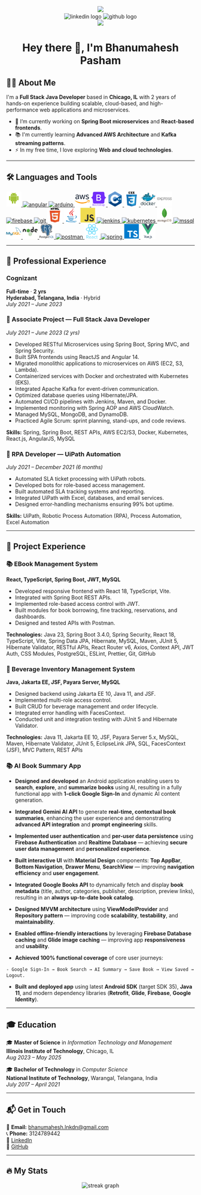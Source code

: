 <div align="center">
  <img height="150" src="https://media.giphy.com/media/M9gbBd9nbDrOTu1Mqx/giphy.gif"  />
</div>


<div align="center">
  <img src="https://img.shields.io/static/v1?message=LinkedIn&logo=linkedin&label=&color=0077B5&logoColor=white&labelColor=&style=for-the-badge" height="25" alt="linkedin logo" />
  <img src="https://img.shields.io/static/v1?message=GitHub&logo=github&label=&color=181717&logoColor=white&labelColor=&style=for-the-badge" height="25" alt="github logo" />
</div>



<div align="center">
  <img src="https://visitor-badge.laobi.icu/badge?page_id=Bhanumahesh70.Bhanumahesh70&"  />
</div>


<h1 align="center">Hey there 👋, I'm Bhanumahesh Pasham</h1>


## 👩‍💻 About Me

I'm a **Full Stack Java Developer** based in **Chicago, IL** with 2 years of hands-on experience building scalable, cloud-based, and high-performance web applications and microservices.

- 🔭 I’m currently working on **Spring Boot microservices** and **React-based frontends**.
- 📚 I'm currently learning **Advanced AWS Architecture** and **Kafka streaming patterns**.
- ⚡ In my free time, I love exploring **Web and cloud technologies**.

---

## 🛠️ Languages and Tools

<div align="left">
 <p align="left"> <a href="https://developer.android.com" target="_blank" rel="noreferrer"> <img src="https://raw.githubusercontent.com/devicons/devicon/master/icons/android/android-original-wordmark.svg" alt="android" width="40" height="40"/> </a> <a href="https://angular.io" target="_blank" rel="noreferrer"> <img src="https://angular.io/assets/images/logos/angular/angular.svg" alt="angular" width="40" height="40"/> </a> <a href="https://www.arduino.cc/" target="_blank" rel="noreferrer"> <img src="https://cdn.worldvectorlogo.com/logos/arduino-1.svg" alt="arduino" width="40" height="40"/> </a> <a href="https://aws.amazon.com" target="_blank" rel="noreferrer"> <img src="https://raw.githubusercontent.com/devicons/devicon/master/icons/amazonwebservices/amazonwebservices-original-wordmark.svg" alt="aws" width="40" height="40"/> </a> <a href="https://getbootstrap.com" target="_blank" rel="noreferrer"> <img src="https://raw.githubusercontent.com/devicons/devicon/master/icons/bootstrap/bootstrap-plain-wordmark.svg" alt="bootstrap" width="40" height="40"/> </a> <a href="https://www.w3schools.com/cpp/" target="_blank" rel="noreferrer"> <img src="https://raw.githubusercontent.com/devicons/devicon/master/icons/cplusplus/cplusplus-original.svg" alt="cplusplus" width="40" height="40"/> </a> <a href="https://www.w3schools.com/css/" target="_blank" rel="noreferrer"> <img src="https://raw.githubusercontent.com/devicons/devicon/master/icons/css3/css3-original-wordmark.svg" alt="css3" width="40" height="40"/> </a> <a href="https://www.docker.com/" target="_blank" rel="noreferrer"> <img src="https://raw.githubusercontent.com/devicons/devicon/master/icons/docker/docker-original-wordmark.svg" alt="docker" width="40" height="40"/> </a> <a href="https://expressjs.com" target="_blank" rel="noreferrer"> <img src="https://raw.githubusercontent.com/devicons/devicon/master/icons/express/express-original-wordmark.svg" alt="express" width="40" height="40"/> </a> <a href="https://firebase.google.com/" target="_blank" rel="noreferrer"> <img src="https://www.vectorlogo.zone/logos/firebase/firebase-icon.svg" alt="firebase" width="40" height="40"/> </a> <a href="https://git-scm.com/" target="_blank" rel="noreferrer"> <img src="https://www.vectorlogo.zone/logos/git-scm/git-scm-icon.svg" alt="git" width="40" height="40"/> </a> <a href="https://www.w3.org/html/" target="_blank" rel="noreferrer"> <img src="https://raw.githubusercontent.com/devicons/devicon/master/icons/html5/html5-original-wordmark.svg" alt="html5" width="40" height="40"/> </a> <a href="https://www.java.com" target="_blank" rel="noreferrer"> <img src="https://raw.githubusercontent.com/devicons/devicon/master/icons/java/java-original.svg" alt="java" width="40" height="40"/> </a> <a href="https://developer.mozilla.org/en-US/docs/Web/JavaScript" target="_blank" rel="noreferrer"> <img src="https://raw.githubusercontent.com/devicons/devicon/master/icons/javascript/javascript-original.svg" alt="javascript" width="40" height="40"/> </a> <a href="https://www.jenkins.io" target="_blank" rel="noreferrer"> <img src="https://www.vectorlogo.zone/logos/jenkins/jenkins-icon.svg" alt="jenkins" width="40" height="40"/> </a> <a href="https://kubernetes.io" target="_blank" rel="noreferrer"> <img src="https://www.vectorlogo.zone/logos/kubernetes/kubernetes-icon.svg" alt="kubernetes" width="40" height="40"/> </a> <a href="https://www.mongodb.com/" target="_blank" rel="noreferrer"> <img src="https://raw.githubusercontent.com/devicons/devicon/master/icons/mongodb/mongodb-original-wordmark.svg" alt="mongodb" width="40" height="40"/> </a> <a href="https://www.microsoft.com/en-us/sql-server" target="_blank" rel="noreferrer"> <img src="https://www.svgrepo.com/show/303229/microsoft-sql-server-logo.svg" alt="mssql" width="40" height="40"/> </a> <a href="https://www.mysql.com/" target="_blank" rel="noreferrer"> <img src="https://raw.githubusercontent.com/devicons/devicon/master/icons/mysql/mysql-original-wordmark.svg" alt="mysql" width="40" height="40"/> </a> <a href="https://nodejs.org" target="_blank" rel="noreferrer"> <img src="https://raw.githubusercontent.com/devicons/devicon/master/icons/nodejs/nodejs-original-wordmark.svg" alt="nodejs" width="40" height="40"/> </a> <a href="https://www.postgresql.org" target="_blank" rel="noreferrer"> <img src="https://raw.githubusercontent.com/devicons/devicon/master/icons/postgresql/postgresql-original-wordmark.svg" alt="postgresql" width="40" height="40"/> </a> <a href="https://postman.com" target="_blank" rel="noreferrer"> <img src="https://www.vectorlogo.zone/logos/getpostman/getpostman-icon.svg" alt="postman" width="40" height="40"/> </a> <a href="https://reactjs.org/" target="_blank" rel="noreferrer"> <img src="https://raw.githubusercontent.com/devicons/devicon/master/icons/react/react-original-wordmark.svg" alt="react" width="40" height="40"/> </a> <a href="https://spring.io/" target="_blank" rel="noreferrer"> <img src="https://www.vectorlogo.zone/logos/springio/springio-icon.svg" alt="spring" width="40" height="40"/> </a> <a href="https://www.typescriptlang.org/" target="_blank" rel="noreferrer"> <img src="https://raw.githubusercontent.com/devicons/devicon/master/icons/typescript/typescript-original.svg" alt="typescript" width="40" height="40"/> </a> <a href="https://vuejs.org/" target="_blank" rel="noreferrer"> <img src="https://raw.githubusercontent.com/devicons/devicon/master/icons/vuejs/vuejs-original-wordmark.svg" alt="vuejs" width="40" height="40"/> </a> </p>
</div>


---

## 💼 Professional Experience

### Cognizant  
**Full-time** · **2 yrs**  
**Hyderabad, Telangana, India** · Hybrid  
_July 2021 – June 2023_


### 🚀 Associate Project — Full Stack Java Developer  
_July 2021 – June 2023 (2 yrs)_

- Developed RESTful Microservices using Spring Boot, Spring MVC, and Spring Security.
- Built SPA frontends using ReactJS and Angular 14.
- Migrated monolithic applications to microservices on AWS (EC2, S3, Lambda).
- Containerized services with Docker and orchestrated with Kubernetes (EKS).
- Integrated Apache Kafka for event-driven communication.
- Optimized database queries using Hibernate/JPA.
- Automated CI/CD pipelines with Jenkins, Maven, and Docker.
- Implemented monitoring with Spring AOP and AWS CloudWatch.
- Managed MySQL, MongoDB, and DynamoDB.
- Practiced Agile Scrum: sprint planning, stand-ups, and code reviews.

**Skills:** Spring, Spring Boot, REST APIs, AWS EC2/S3, Docker, Kubernetes, React.js, AngularJS, MySQL


### 🤖 RPA Developer — UiPath Automation  
_July 2021 – December 2021 (6 months)_

- Automated SLA ticket processing with UiPath robots.
- Developed bots for role-based access management.
- Built automated SLA tracking systems and reporting.
- Integrated UiPath with Excel, databases, and email services.
- Designed error-handling mechanisms ensuring 99% bot uptime.

**Skills:** UiPath, Robotic Process Automation (RPA), Process Automation, Excel Automation

---

## 📂 Project Experience

### 📚 EBook Management System  
**React, TypeScript, Spring Boot, JWT, MySQL**

- Developed responsive frontend with React 18, TypeScript, Vite.
- Integrated with Spring Boot REST APIs.
- Implemented role-based access control with JWT.
- Built modules for book borrowing, fine tracking, reservations, and dashboards.
- Designed and tested APIs with Postman.
  
**Technologies:** Java 23, Spring Boot 3.4.0, Spring Security, React 18, TypeScript, Vite, Spring Data JPA, Hibernate, MySQL, Maven, JUnit 5, Hibernate Validator, RESTful APIs, React Router v6, Axios, Context API, JWT Auth, CSS Modules, PostgreSQL, ESLint, Prettier, Git, GitHub



### 🍹 Beverage Inventory Management System  
**Java, Jakarta EE, JSF, Payara Server, MySQL**

- Designed backend using Jakarta EE 10, Java 11, and JSF.
- Implemented multi-role access control.
- Built CRUD for beverage management and order lifecycle.
- Integrated error handling with FacesContext.
- Conducted unit and integration testing with JUnit 5 and Hibernate Validator.

**Technologies:** Java 11, Jakarta EE 10, JSF, Payara Server 5.x, MySQL, Maven, Hibernate Validator, JUnit 5, EclipseLink JPA, SQL, FacesContext (JSF), MVC Pattern, REST APIs

###  📚 AI Book Summary App 

- **Designed and developed** an Android application enabling users to **search**, **explore**, and **summarize books** using AI, resulting in a fully functional app with **1-click Google Sign-In** and dynamic AI content generation.

- **Integrated Gemini AI API** to generate **real-time, contextual book summaries**, enhancing the user experience and demonstrating **advanced API integration** and **prompt engineering** skills.

- **Implemented user authentication** and **per-user data persistence** using **Firebase Authentication** and **Realtime Database** — achieving **secure user data management** and **personalized experience**.

- **Built interactive UI** with **Material Design** components: **Top AppBar**, **Bottom Navigation**, **Drawer Menu**, **SearchView** — improving **navigation efficiency** and **user engagement**.

- **Integrated Google Books API** to dynamically fetch and display **book metadata** (title, author, categories, publisher, description, preview links), resulting in an **always up-to-date book catalog**.

- **Designed MVVM architecture** using **ViewModelProvider** and **Repository pattern** — improving code **scalability**, **testability**, and **maintainability**.

- **Enabled offline-friendly interactions** by leveraging **Firebase Database caching** and **Glide image caching** — improving app **responsiveness** and **usability**.

- **Achieved 100% functional coverage** of core user journeys:

```
- Google Sign-In → Book Search → AI Summary → Save Book → View Saved → Logout.
```

- **Built and deployed app** using latest **Android SDK** (target SDK 35), **Java 11**, and modern dependency libraries (**Retrofit**, **Glide**, **Firebase**, **Google Identity**).

---

## 🎓 Education

🎓 **Master of Science** in *Information Technology and Management*  
**Illinois Institute of Technology**, Chicago, IL  
_Aug 2023 – May 2025_

🎓 **Bachelor of Technology** in *Computer Science*  
**National Institute of Technology**, Warangal, Telangana, India  
_July 2017 – April 2021_

---

## 📬 Get in Touch

📧 **Email:** bhanumahesh.lnkdn@gmail.com  
📞 **Phone:** 3124789442  
🔗 [LinkedIn](https://www.linkedin.com/in/bhanumahesh68)  
🔗 [GitHub](https://github.com/Bhanumahesh70)

---

## 🔥 My Stats

<div align="center">
  <img src="https://streak-stats.demolab.com?user=Bhanumahesh70&locale=en&mode=daily&theme=dark&hide_border=false&border_radius=5&order=3" height="220" alt="streak graph" />
</div>

